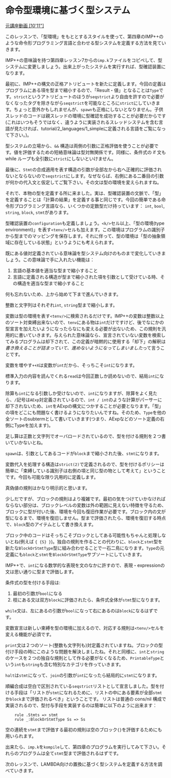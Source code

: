 # 命令型環境に基づく型システム

[元講座動画 [10'11"]](http://youtu.be/WyUxdo7GhtE)


このレッスンで、「型環境」をもととするスタイルを使って、第四章のIMP++のような命令形プログラミング言語と合わせる型システムを定義する方法を見ていきます。

IMP++の意味論を持つ第四章レッスン7からの`imp.k`ファイルをコピペして、型システムに変更しましょう。出来上がったシステムを実行すれば、型確認装置になります。


最初に、IMP++の構文の正格アトリビュートを新たに定義します。今回の定義はプログラムにある項を型まで縮小するので、「Result・値」となることは`Type`です。`strict`というアトリビュートのほうが`seqstrict`より自由を許すので必要がなくなったタグを除きながら`seqstrict`を可能なところに`strict`にしていきます。ちょっと意外かもしれませんが、`spawn`も正格にしないとなりません。子供スレッドのコードは親スレッドの環境に型確認を成功することが必要だからです(これはいつもそうではなく、違うように実装されるスレッドシステムを含む言語が見たければ、tutorial/2_languages/1_simpleに定義される言語をご覧になって下さい。)。

型システムの立場から、`&&` 構造は両側の引数に正格評価を使うことが必要です。値を評価するための短絡意味論は型対無関係です。同様に、条件式の if 文も while ループも全引数に`strict`にしないといけません。

最後に、`Stmt`の合成適用を表す構造の引数が全部左から右へ正確的に評価されないとならないので`seqstrict`にします。なぜならば、右側にある二番目の引数が何かの代入文と仮定してご覧下さい。その文は型の環境を変えられますね。

それで、本物の型を定義する所に来ました。実は、型確認装置の文脈で、「型」を定義することは「計算の結果」を定義する事と同じです。今回の簡単である命令形プログラミング言語なら、いくつかの定数型だけ持っています： `int`, `bool`, `string`, `block`, `stmt`があります。

型確認装置の`configuration`も定義しましょう。`<k/>`セル以上、「型の環境(type environment)」を表す`<tenv/>`セルも加えます。この環境はプログラムの識別子から型までのマッピングを保存します。それに伴って、型の環境は「型の抽象領域に存在している状態」というようにも考えられます。

既にある値対定義されている意味論を型システム向けのものまで変化していきましょう。この意味論で手に入れたい機能は：

1. 言語の基本値を適当な型まで縮小すること
2. 言語に定義される構造が型まで縮小された項を引数として受けている時、その構造を適当な型まで縮小すること

何も忘れないため、上から始めて下まで進んでいきます。

整数と文字列はそれぞれ`int`, `string`型まで縮小します。

変数は型の環境を表す`<tenv/>`に検索されるだけです。IMP++の変数は整数以上のソート対束縛出来ないので、`tenv`にある物は`int`だけですけど、後でなにかの型宣言を加えたいようになったらなにも変える必要が出ないため、この規則を汎用的に書いていきます。与えられた意味論なら、宣言されていない変数を検索してみるプログラムは却下されて、この定義が暗黙的に使用する「却下」の解釈は*書き換えることが詰まっていて、進めないようになってしまいました*って言うことです。

変数を増やす`++X`は変数が`int`だから、そっちこそ`int`になります。

標準入力の内容を読んでくれる`read`は今回正数しか読めないので、結局`int`になります。

除算も`int`になる引数しか受けないので、`int`になりますが、除算をよく見たら、`/`記号は`AExp`対定義されているので、`int / int`のような計算がパーサーに却下されないため、`int`をAExpの構文につかすることが必要となります。「型」の項をどこにも問題なく書けるようになりたいんですね。そのため、`Type`を他の全ソートのsubtermとして書いていきます(つまり、AExpなどのソート定義の右側にTypeを加えます)。

足し算は正数と文字列でオーバロードされているので、型を付ける規則を２つ書いていかないとね。

`spawn`は、引数としてあるコードが`block`まで縮小された後、`stmt`になります。

変数代入を処理する構造は`strict(2)`で定義されるので、型を付けるポリシーは簡単に「束縛している識別子は右側の項と同じ型の物として考えて」ということです。今回も可能な限り汎用的に定義します。

真偽値の規則はかなり明示的と思います。

少しだですが、ブロックの規則はより複雑です。最初の気をつけていかなければならない部分は、ブロックレベルの変数は外の範囲に見えない特徴を守るため、ブロックに型が付いた後、環境を今回も復旧作業が必要です。ブロック内の文が型になるまで、環境を復旧しません。型まで評価されたら、環境を復旧する時点で、`block`型のアイテムとして書き換えます。

ブロック中のコードはそっちこそブロックとしてある可能性もちゃんと処理しないとね(例えば `{ {S} }`)。独自の規則を作ることの代わりに、`block`と`stmt`型を新たな`BlockOrStmtType`型に組み合わせることで一石二鳥になります。`Type`の元定義にも`block`と`stmt`を`BlockOrStmtType`サブソートにしていきます。

IMP++で、`int`になる数学的な表現を文のなかに許すので、表現・expressionの文は思い通りに型まで評価します。

条件式の型を付ける手段は:

1. 最初の引数が`bool`になる
2. 枝にある文は双方`block`に評価されたら、条件式全体が`stmt`型になります。
   
`while`文は、左にあるの引数が`bool`になって右にあるのは`block`になるはずです。

変数宣言は新しい束縛を型の環境に加えるので、対応する規則は`<tenv/>`セルを変える機能が必須です。

`print`文は２つのソート(整数も文字列も)対定義されていますね。ブロックの型付け手段の時にこのような問題を解決しましたね。それと同様に、`int`と`string`のケースを２つの独自な規則として作る必要がなくなるため、`PrintableType`という`int`も`string`も含む特別なカテゴリを作っていきます。

`halt`は`stmt`になって、`join`の引数が`int`になったら結局的に`stmt`になります。

順編合成は空白で区別されている`seqstrict`リストとして宣言しました。型を付ける手段は「リストが`stmt`になれるために、リストの中にある要素が全部`stmt`か`block`まで評価されるべき」ということです。
リストは普通の cons/nil 構成で実装されるので、型付与手段を実装するのは簡単に以下のように出来ます：

```
    rule .Stmts => stmt
    rule _:BlockOrStmtType Ss => Ss
```

空の連続を`stmt`まで評価する最初の規則は空のブロック`{}`を評価するためにも用いられます。

出来たら、`imp.k`を`kompile`して、第四章のプログラムを実行してみて下さい。それらのプログラムは全て`stmt`型まで評価されるはずです。

次のレッスンで、LAMBDA向けの置換に基づく型システムを定義する方法を調べていきます。
